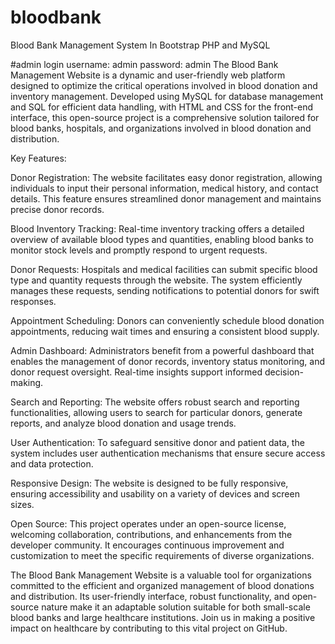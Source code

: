 # bloodbank
Blood Bank Management System In Bootstrap PHP and MySQL 

#admin login
username: admin
password: admin
The Blood Bank Management Website is a dynamic and user-friendly web platform designed to optimize the critical operations involved in blood donation and inventory management. Developed using MySQL for database management and SQL for efficient data handling, with HTML and CSS for the front-end interface, this open-source project is a comprehensive solution tailored for blood banks, hospitals, and organizations involved in blood donation and distribution.

Key Features:

Donor Registration: The website facilitates easy donor registration, allowing individuals to input their personal information, medical history, and contact details. This feature ensures streamlined donor management and maintains precise donor records.

Blood Inventory Tracking: Real-time inventory tracking offers a detailed overview of available blood types and quantities, enabling blood banks to monitor stock levels and promptly respond to urgent requests.

Donor Requests: Hospitals and medical facilities can submit specific blood type and quantity requests through the website. The system efficiently manages these requests, sending notifications to potential donors for swift responses.

Appointment Scheduling: Donors can conveniently schedule blood donation appointments, reducing wait times and ensuring a consistent blood supply.

Admin Dashboard: Administrators benefit from a powerful dashboard that enables the management of donor records, inventory status monitoring, and donor request oversight. Real-time insights support informed decision-making.

Search and Reporting: The website offers robust search and reporting functionalities, allowing users to search for particular donors, generate reports, and analyze blood donation and usage trends.

User Authentication: To safeguard sensitive donor and patient data, the system includes user authentication mechanisms that ensure secure access and data protection.

Responsive Design: The website is designed to be fully responsive, ensuring accessibility and usability on a variety of devices and screen sizes.

Open Source: This project operates under an open-source license, welcoming collaboration, contributions, and enhancements from the developer community. It encourages continuous improvement and customization to meet the specific requirements of diverse organizations.

The Blood Bank Management Website is a valuable tool for organizations committed to the efficient and organized management of blood donations and distribution. Its user-friendly interface, robust functionality, and open-source nature make it an adaptable solution suitable for both small-scale blood banks and large healthcare institutions. Join us in making a positive impact on healthcare by contributing to this vital project on GitHub.
